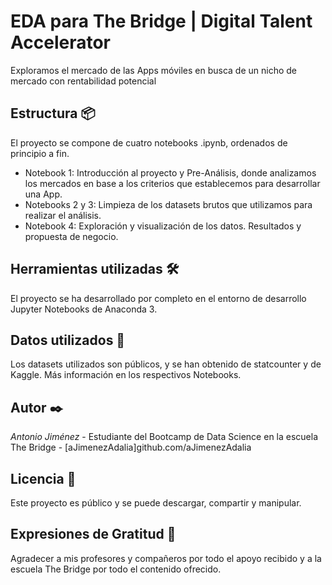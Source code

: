 # EDA para The Bridge | Digital Talent Accelerator
Exploramos el mercado de las Apps móviles en busca de un nicho de mercado con rentabilidad potencial

## Estructura 📦
El proyecto se compone de cuatro notebooks .ipynb, ordenados de principio a fin.

- Notebook 1: Introducción al proyecto y Pre-Análisis, donde analizamos los mercados en base a los criterios que establecemos para desarrollar una App.
- Notebooks 2 y 3: Limpieza de los datasets brutos que utilizamos para realizar el análisis.
- Notebook 4: Exploración y visualización de los datos. Resultados y propuesta de negocio.

## Herramientas utilizadas 🛠️
El proyecto se ha desarrollado por completo en el entorno de desarrollo Jupyter Notebooks de Anaconda 3.

## Datos utilizados 📖
Los datasets utilizados son públicos, y se han obtenido de statcounter y de Kaggle. Más información en los respectivos Notebooks.

## Autor ✒️
*Antonio Jiménez* - Estudiante del Bootcamp de Data Science en la escuela The Bridge - [aJimenezAdalia]github.com/aJimenezAdalia

## Licencia 📄
Este proyecto es público y se puede descargar, compartir y manipular.

## Expresiones de Gratitud 🎁
Agradecer a mis profesores y compañeros por todo el apoyo recibido y a la escuela The Bridge por todo el contenido ofrecido.
